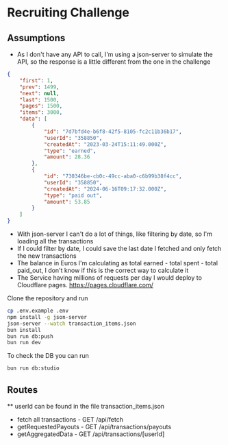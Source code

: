 # Recruiting Challenge

## Assumptions
- As I don't have any API to call, I'm using a json-server to simulate the API, so the response is a little different from the one in the challenge
```json
{
	"first": 1,
	"prev": 1499,
	"next": null,
	"last": 1500,
	"pages": 1500,
	"items": 3000,
	"data": [
		{
			"id": "7d7bfd4e-b6f8-42f5-8105-fc2c11b36b17",
			"userId": "358850",
			"createdAt": "2023-03-24T15:11:49.000Z",
			"type": "earned",
			"amount": 28.36
		},
		{
			"id": "730346be-cb0c-49cc-aba0-c6b99b38f4cc",
			"userId": "358850",
			"createdAt": "2024-06-16T09:17:32.000Z",
			"type": "paid out",
			"amount": 53.85
		}
	]
}
```
- With json-server I can't do a lot of things, like filtering by date, so I'm loading all the transactions
- If I could filter by date, I could save the last date I fetched and only fetch the new transactions
- The balance in Euros I'm calculating as total earned - total spent - total paid_out, I don't know if this is the correct way to calculate it
- The Service having millions of requests per day I would deploy to Cloudflare pages. https://pages.cloudflare.com/

Clone the repository and run

```bash
cp .env.example .env
npm install -g json-server
json-server --watch transaction_items.json
bun install
bun run db:push
bun run dev
```

To check the DB you can run

```bash
bun run db:studio
```

## Routes

** userId can be found in the file transaction_items.json

* fetch all transactions - GET /api/fetch
* getRequestedPayouts - GET /api/transactions/payouts
* getAggregatedData - GET /api/transactions/[userId]